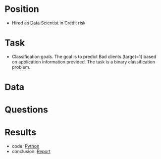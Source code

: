 # Position
- Hired as Data Scientist in Credit risk

# Task
- Classification goals. The goal is to predict Bad clients (target=1) based on application information provided. The task is a binary classification problem. 


# Data


# Questions


# Results

- code: [Python](https://github.com/yurywallet/test_assignments/blob/main/ipf_credit_scoring/eda__smote_2_clean.py)
- conclusion: [Report](https://github.com/yurywallet/test_assignments/blob/main/ipf_credit_scoring/Bad_report.pdf)
